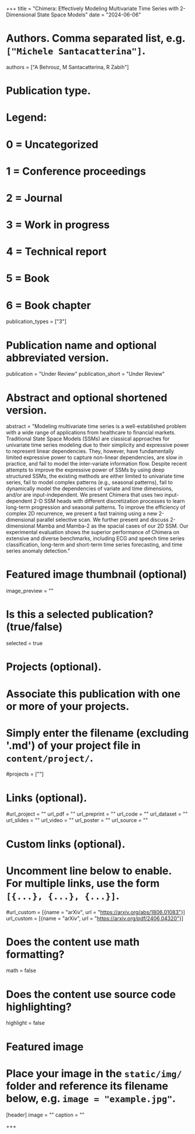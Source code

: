 +++
title = "Chimera: Effectively Modeling Multivariate Time Series with 2-Dimensional State Space Models"
date = "2024-06-06"

# Authors. Comma separated list, e.g. `["Michele Santacatterina"]`.
authors = ["A Behrouz, M Santacatterina, R Zabih"]

# Publication type.
# Legend:
# 0 = Uncategorized
# 1 = Conference proceedings
# 2 = Journal
# 3 = Work in progress
# 4 = Technical report
# 5 = Book
# 6 = Book chapter
publication_types = ["3"]

# Publication name and optional abbreviated version.
publication = "Under Review"
publication_short = "Under Review"

# Abstract and optional shortened version.
abstract = "Modeling multivariate time series is a well-established problem with a wide range of applications from healthcare to financial markets. Traditional State Space Models (SSMs) are classical approaches for univariate time series modeling due to their simplicity and expressive power to represent linear dependencies. They, however, have fundamentally limited expressive power to capture non-linear dependencies, are slow in practice, and fail to model the inter-variate information flow. Despite recent attempts to improve the expressive power of SSMs by using deep structured SSMs, the existing methods are either limited to univariate time series, fail to model complex patterns (e.g., seasonal patterns), fail to dynamically model the dependencies of variate and time dimensions, and/or are input-independent. We present Chimera that uses two input-dependent 2-D SSM heads with different discretization processes to learn long-term progression and seasonal patterns. To improve the efficiency of complex 2D recurrence, we present a fast training using a new 2-dimensional parallel selective scan. We further present and discuss 2-dimensional Mamba and Mamba-2 as the spacial cases of our 2D SSM. Our experimental evaluation shows the superior performance of Chimera on extensive and diverse benchmarks, including ECG and speech time series classification, long-term and short-term time series forecasting, and time series anomaly detection."



# Featured image thumbnail (optional)
image_preview = ""

# Is this a selected publication? (true/false)
selected = true

# Projects (optional).
#   Associate this publication with one or more of your projects.
#   Simply enter the filename (excluding '.md') of your project file in `content/project/`.
#projects = [""]

# Links (optional).
#url_project = ""
url_pdf = ""
url_preprint = ""
url_code = ""
url_dataset = ""
url_slides = ""
url_video = ""
url_poster = ""
url_source = ""

# Custom links (optional).
#   Uncomment line below to enable. For multiple links, use the form `[{...}, {...}, {...}]`.
#url_custom = [{name = "arXiv", url = "https://arxiv.org/abs/1806.01083"}]
url_custom = [{name = "arXiv", url = "https://arxiv.org/pdf/2406.04320"}]

# Does the content use math formatting?
math = false

# Does the content use source code highlighting?
highlight = false

# Featured image
# Place your image in the `static/img/` folder and reference its filename below, e.g. `image = "example.jpg"`.
[header]
image = ""
caption = ""

+++



